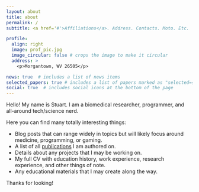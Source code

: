 ```yaml
---
layout: about
title: about
permalink: /
subtitle: <a href='#'>Affiliations</a>. Address. Contacts. Moto. Etc.

profile:
  align: right
  image: prof_pic.jpg
  image_circular: false # crops the image to make it circular
  address: >
    <p>Morgantown, WV 26505</p>

news: true  # includes a list of news items
selected_papers: true # includes a list of papers marked as "selected={true}"
social: true  # includes social icons at the bottom of the page
---
```


Hello! My name is Stuart. I am a biomedical researcher, programmer, and all-around tech/science nerd. 

Here you can find many totally interesting things:
- Blog posts that can range widely in topics but will likely focus around medicine, programming, or gaming.
- A list of all [publications](https://sclayton33.github.io/publications) I am authored on. 
- Details about any projects that I may be working on.
- My full CV with education history, work experience, research experience, and other things of note.
- Any educational materials that I may create along the way.

Thanks for looking!
